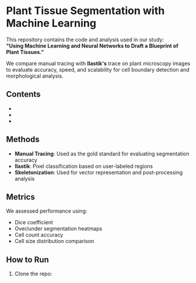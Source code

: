 # Plant Tissue Segmentation with Machine Learning

This repository contains the code and analysis used in our study:  
**"Using Machine Learning and Neural Networks to Draft a Blueprint of Plant Tissues."**

We compare manual tracing with **Ilastik's** trace on plant microscopy images to evaluate accuracy, speed, and scalability for cell boundary detection and morphological analysis.

## Contents

- 
- 
- 

## Methods

- **Manual Tracing**: Used as the gold standard for evaluating segmentation accuracy  
- **Ilastik**: Pixel classification based on user-labeled regions  
- **Skeletonization**: Used for vector representation and post-processing analysis

## Metrics

We assessed performance using:
- Dice coefficient
- Over/under segmentation heatmaps
- Cell count accuracy
- Cell size distribution comparison

## How to Run

1. Clone the repo:
  
